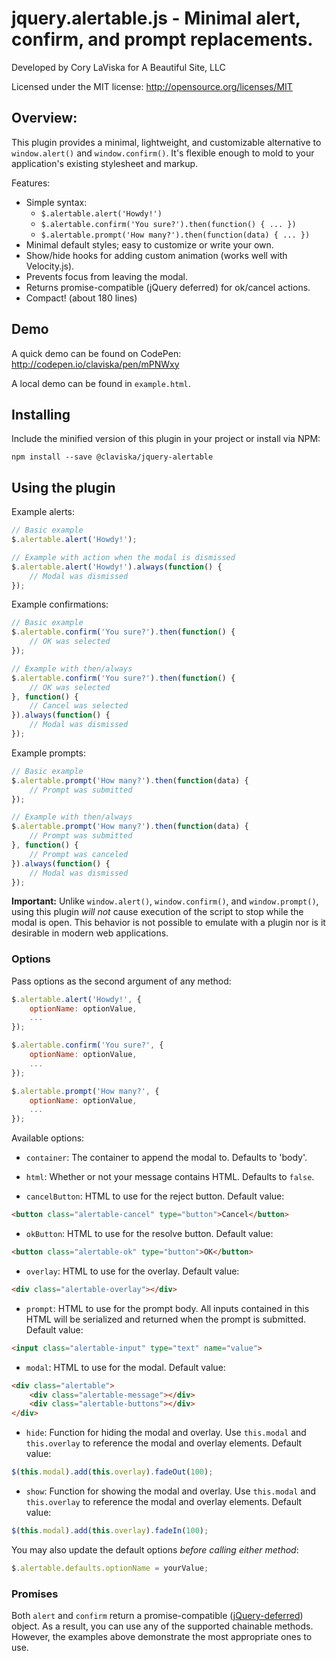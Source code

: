 # jquery.alertable.js - Minimal alert, confirm, and prompt replacements.

Developed by Cory LaViska for A Beautiful Site, LLC

Licensed under the MIT license: http://opensource.org/licenses/MIT

## Overview:

This plugin provides a minimal, lightweight, and customizable alternative to `window.alert()` and `window.confirm()`. It's flexible enough to mold to your application's existing stylesheet and markup.

Features:

- Simple syntax:
    - `$.alertable.alert('Howdy!')`
    - `$.alertable.confirm('You sure?').then(function() { ... })`
    - `$.alertable.prompt('How many?').then(function(data) { ... })`
- Minimal default styles; easy to customize or write your own.
- Show/hide hooks for adding custom animation (works well with Velocity.js).
- Prevents focus from leaving the modal.
- Returns promise-compatible (jQuery deferred) for ok/cancel actions.
- Compact! (about 180 lines)

## Demo

A quick demo can be found on CodePen: http://codepen.io/claviska/pen/mPNWxy

A local demo can be found in `example.html`.

## Installing

Include the minified version of this plugin in your project or install via NPM:

```
npm install --save @claviska/jquery-alertable
```

## Using the plugin

Example alerts:

```javascript
// Basic example
$.alertable.alert('Howdy!');

// Example with action when the modal is dismissed
$.alertable.alert('Howdy!').always(function() {
    // Modal was dismissed
});
```

Example confirmations:

```javascript
// Basic example
$.alertable.confirm('You sure?').then(function() {
    // OK was selected
});

// Example with then/always
$.alertable.confirm('You sure?').then(function() {
    // OK was selected
}, function() {
    // Cancel was selected
}).always(function() {
    // Modal was dismissed
});
```

Example prompts:

```javascript
// Basic example
$.alertable.prompt('How many?').then(function(data) {
    // Prompt was submitted
});

// Example with then/always
$.alertable.prompt('How many?').then(function(data) {
    // Prompt was submitted
}, function() {
    // Prompt was canceled
}).always(function() {
    // Modal was dismissed
});
```

**Important:** Unlike `window.alert()`, `window.confirm()`, and `window.prompt()`, using this plugin *will not* cause execution of the script to stop while the modal is open. This behavior is not possible to emulate with a plugin nor is it desirable in modern web applications.

### Options

Pass options as the second argument of any method:

```javascript
$.alertable.alert('Howdy!', {
    optionName: optionValue,
    ...
});

$.alertable.confirm('You sure?', {
    optionName: optionValue,
    ...
});

$.alertable.prompt('How many?', {
    optionName: optionValue,
    ...
});
```

Available options:

- `container`: The container to append the modal to. Defaults to 'body'.

- `html`: Whether or not your message contains HTML. Defaults to `false`.

- `cancelButton`: HTML to use for the reject button. Default value:
```html
<button class="alertable-cancel" type="button">Cancel</button>
```

- `okButton`: HTML to use for the resolve button. Default value:
```html
<button class="alertable-ok" type="button">OK</button>
```

- `overlay`: HTML to use for the overlay. Default value:
```html
<div class="alertable-overlay"></div>
```

- `prompt`: HTML to use for the prompt body. All inputs contained in this HTML will be serialized and returned when the prompt is submitted. Default value:
```html
<input class="alertable-input" type="text" name="value">
```

- `modal`: HTML to use for the modal. Default value:
```html
<div class="alertable">
    <div class="alertable-message"></div>
    <div class="alertable-buttons"></div>
</div>
```

- `hide`: Function for hiding the modal and overlay. Use `this.modal` and `this.overlay` to reference the modal and overlay elements. Default value:
```javascript
$(this.modal).add(this.overlay).fadeOut(100);
```

- `show`: Function for showing the modal and overlay. Use `this.modal` and `this.overlay` to reference the modal and overlay elements. Default value:
```javascript
$(this.modal).add(this.overlay).fadeIn(100);
```

You may also update the default options *before calling either method*:

```javascript
$.alertable.defaults.optionName = yourValue;
```

### Promises

Both `alert` and `confirm` return a promise-compatible ([jQuery-deferred](https://api.jquery.com/jquery.deferred/)) object. As a result, you can use any of the supported chainable methods. However, the examples above demonstrate the most appropriate ones to use.